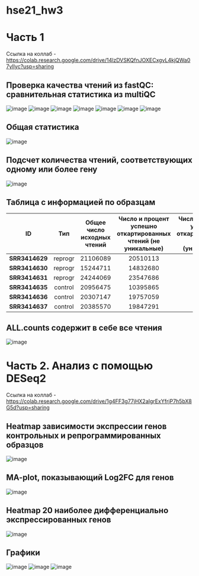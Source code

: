 # hse21_hw3  

# Часть 1  
Ссылка на коллаб - https://colab.research.google.com/drive/14lzDVSKQfnJOXECxgvL4kjQWa07ylIyc?usp=sharing

## Проверка качества чтений из fastQC: сравнительная статистика из multiQC
![image](https://github.com/Vladm0z/hse21_hw3/blob/main/images/fastqc_general_statistics.jpg)
![image](https://github.com/Vladm0z/hse21_hw3/blob/main/images/fastqc_sequence_counts_plot.png)
![image](https://github.com/Vladm0z/hse21_hw3/blob/main/images/fastqc_per_base_sequence_quality_plot.png)
![image](https://github.com/Vladm0z/hse21_hw3/blob/main/images/fastqc_per_sequence_quality_scores_plot%20(1).png)
![image](https://github.com/Vladm0z/hse21_hw3/blob/main/images/fastqc_per_sequence_gc_content_plot.png)
![image](https://github.com/Vladm0z/hse21_hw3/blob/main/images/fastqc_per_base_n_content_plot.png)
![image](https://github.com/Vladm0z/hse21_hw3/blob/main/images/fastqc_sequence_duplication_levels_plot.png)
## Общая статистика
![image](https://github.com/Vladm0z/hse21_hw3/blob/main/images/fastqc-status-check-heatmap.png) 
## Подсчет количества чтений, соответствующих одному или более гену 
![image](https://github.com/Vladm0z/hse21_hw3/blob/main/images/img1.png)
## Таблица с информацией по образцам  
| ID | Тип | Общее число исходных чтений | Число и процент успешно откартированных чтений (не уникальные) | Число и процент успешно откартированных чтений (уникальные) | Общее число чтений, попавших на гены |
|----------|:-------:|:----------------:|:----------------:|:----------------:|:----------------:|
| **SRR3414629** | reprogr | 21106089 | 20510113 | 97.2% | 18375888 | 87.1% | 16049609 |
| **SRR3414630** | reprogr | 15244711 | 14832680 | 97.3% | 13186139 | 86.5% | 11465324 |
| **SRR3414631** | reprogr | 24244069 | 23547686 | 97.1% | 20928945 | 86.3% | 18408851 |
| **SRR3414635** | control | 20956475 | 10395865 | 97.3% | 18428317 | 88.0% | 16275997 |
| **SRR3414636** | control | 20307147 | 19757059 | 97.3% | 17825380 | 87.8% | 15757580 |
| **SRR3414637** | control | 20385570 | 19847291 | 97.4% | 17844858 | 87.5% | 15736978 |
## ALL.counts содержит в себе все чтения  
![image](https://github.com/Vladm0z/hse21_hw3/blob/main/images/img2.png)

# Часть 2. Анализ с помощью DESeq2  
Ссылка на коллаб - https://colab.research.google.com/drive/1g4FF3g77jHX2aIgrExYfrjP7h5bX8G5d?usp=sharing
## Heatmap зависимости экспрессии генов контрольных и репрограммированных образцов
![image](https://github.com/Vladm0z/hse21_hw3/blob/main/images/heatmap_1.png)
## MA-plot, показывающий Log2FC для генов  
![image](https://github.com/Vladm0z/hse21_hw3/blob/main/images/plotMA.png)
## Heatmap 20 наиболее дифференциально экспрессированных генов
![image](https://github.com/Vladm0z/hse21_hw3/blob/main/images/heatmap_2.png)
## Графики
![image](https://github.com/Vladm0z/hse21_hw3/blob/main/images/plot_1.png)
![image](https://github.com/Vladm0z/hse21_hw3/blob/main/images/plot_2.png)
![image](https://github.com/Vladm0z/hse21_hw3/blob/main/images/plot_3.png)
